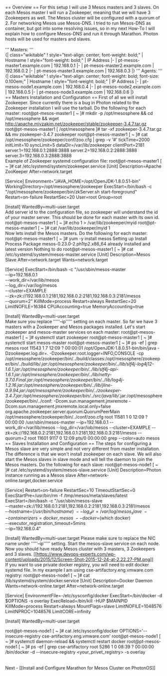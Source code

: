 == Overview ==
For this setup I will use 3 Mesos masters and 3 slaves. On each Mesos master I will run a Zookeeper, meaning that we will have 3 Zookeepers as well. The Mesos cluster will be configured with a quorum of 2. For networking Mesos use Mesos-DNS. I tried to run Mesos-DNS as container, but got into some resolving issues, so in my next How-To I will explain how to configure Mesos-DNS and run it through Marathon. Photon hosts will be used for masters and slaves.<br />
<br />
''' Masters: '''<br />
{| class="wikitable"
! style="text-align: center; font-weight: bold;" | Hostname
! style="font-weight: bold;" | IP Address
|-
| pt-mesos-master1.example.com
| 192.168.0.1
|-
| pt-mesos-master2.example.com
| 192.168.0.2
|-
| pt-mesos-master3.example.com
| 192.168.0.3
|}
''' Agents: '''<br />
{| class="wikitable"
! style="text-align: center; font-weight: bold; font-size: 0.100em;" | Hostname
! style="font-weight: bold;" | IP Address
|-
| pt-mesos-node1.example.com
| 192.168.0.4
|-
| pt-mesos-node2.example.com
| 192.168.0.5
|-
| pt-mesos-node3.example.com
| 192.168.0.6
|}
<br />
== Masters Installation and Configuration ==
First of all we will install Zookeeper. Since currently there is a bug in Photon related to the Zookeeper installation I will use the tarball. Do the following for each master:
<source lang="bash" enclose="div">
root@pt-mesos-master1 [ ~ ]# mkdir -p /opt/mesosphere && cd /opt/mesosphere && wget http://apache.mivzakim.net/zookeeper/stable/zookeeper-3.4.7.tar.gz
root@pt-mesos-master1 [ /opt/mesosphere ]# tar -xf zookeeper-3.4.7.tar.gz && mv zookeeper-3.4.7 zookeeper
root@pt-mesos-master1 [ ~ ]# cat /opt/mesosphere/zookeeper/conf/zoo.cfg | grep -v '#'
tickTime=2000
initLimit=10
syncLimit=5
dataDir=/var/lib/zookeeper
clientPort=2181
server.1=192.168.0.1:2888:3888
server.2=192.168.0.2:2888:3888
server.3=192.168.0.3:2888:3888
</source><br />
Example of Zookeeper systemd configuration file:
<source lang="bash" enclose="div">
root@pt-mesos-master1 [ ~ ]# cat /etc/systemd/system/zookeeper.service
[Unit]
Description=Apache ZooKeeper
After=network.target
 
[Service]
Environment="JAVA_HOME=/opt/OpenJDK-1.8.0.51-bin"
WorkingDirectory=/opt/mesosphere/zookeeper
ExecStart=/bin/bash -c "/opt/mesosphere/zookeeper/bin/zkServer.sh start-foreground"
Restart=on-failure
RestartSec=20
User=root
Group=root
 
[Install]
WantedBy=multi-user.target
</source><br />
Add server id to the configuration file, so zookeeper will understand the id of your master server. This should be done for each master with its own id.
<source lang="bash" enclose="div">
root@pt-mesos-master1 [ ~ ]# echo 1 > /var/lib/zookeeper/myid
root@pt-mesos-master1 [ ~ ]# cat /var/lib/zookeeper/myid
1
</source><br />
Now lets install the Mesos masters. Do the following for each master:
<source lang="bash" enclose="div">
root@pt-mesos-master1 [ ~ ]# yum -y install mesos
Setting up Install Process
Package mesos-0.23.0-2.ph1tp2.x86_64 already installed and latest version
Nothing to do
root@pt-mesos-master1 [ ~ ]# cat /etc/systemd/system/mesos-master.service
[Unit]
Description=Mesos Slave
After=network.target
Wants=network.target
 
[Service]
ExecStart=/bin/bash -c "/usr/sbin/mesos-master \
    --ip=192.168.0.1 \
    --work_dir=/var/lib/mesos \
    --log_dir=/var/log/mesos \
    --cluster=EXAMPLE \
    --zk=zk://192.168.0.1:2181,192.168.0.2:2181,192.168.0.3:2181/mesos \
    --quorum=2"
KillMode=process
Restart=always
RestartSec=20
LimitNOFILE=16384
CPUAccounting=true
MemoryAccounting=true
 
[Install]
WantedBy=multi-user.target
</source><br />
Make sure you replace '''''–ip''''' setting on each master. So far we have 3 masters with a Zookeeper and Mesos packages installed. Let's start zookeeper and mesos-master services on each master:
<source lang="bash" enclose="div">
root@pt-mesos-master1 [ ~ ]# systemctl start zookeeper
root@pt-mesos-master1 [ ~ ]# systemctl start mesos-master
root@pt-mesos-master1 [ ~ ]# ps -ef | grep mesos
root     11543     1  7 12:09 ?        00:00:01 /opt/OpenJDK-1.8.0.51-bin/bin/java -Dzookeeper.log.dir=. -Dzookeeper.root.logger=INFO,CONSOLE -cp /opt/mesosphere/zookeeper/bin/../build/classes:/opt/mesosphere/zookeeper/bin/../build/lib/*.jar:/opt/mesosphere/zookeeper/bin/../lib/slf4j-log4j12-1.6.1.jar:/opt/mesosphere/zookeeper/bin/../lib/slf4j-api-1.6.1.jar:/opt/mesosphere/zookeeper/bin/../lib/netty-3.7.0.Final.jar:/opt/mesosphere/zookeeper/bin/../lib/log4j-1.2.16.jar:/opt/mesosphere/zookeeper/bin/../lib/jline-0.9.94.jar:/opt/mesosphere/zookeeper/bin/../zookeeper-3.4.7.jar:/opt/mesosphere/zookeeper/bin/../src/java/lib/*.jar:/opt/mesosphere/zookeeper/bin/../conf: -Dcom.sun.management.jmxremote -Dcom.sun.management.jmxremote.local.only=false org.apache.zookeeper.server.quorum.QuorumPeerMain /opt/mesosphere/zookeeper/bin/../conf/zoo.cfg
root     11581     1  0 12:09 ?        00:00:00 /usr/sbin/mesos-master --ip=192.168.0.1 --work_dir=/var/lib/mesos --log_dir=/var/lob/mesos --cluster=EXAMPLE --zk=zk://192.168.0.2:2181,192.168.0.1:2181,192.168.0.3:2181/mesos --quorum=2
root     11601  9117  0 12:09 pts/0    00:00:00 grep --color=auto mesos
</source><br />
== Slaves Installation and Configuration ==
The steps for configuring a Mesos slave are very simple and not very different from master installation. The difference is that we won't install zookeeper on each slave. We will also start the Mesos slaves in slave mode and will tell the daemon to join the Mesos masters. Do the following for each slave:
<source lang="bash" enclose="div">
root@pt-mesos-node1 [ ~ ]# cat /etc/systemd/system/mesos-slave.service
[Unit]
Description=Photon instance running as a Mesos slave
After=network-online.target,docker.service
  
[Service]
Restart=on-failure
RestartSec=10
TimeoutStartSec=0
ExecStartPre=/usr/bin/rm -f /tmp/mesos/meta/slaves/latest
ExecStart=/bin/bash -c "/usr/sbin/mesos-slave \
    --master=zk://192.168.0.1:2181,192.168.0.2:2181,192.168.0.3:2181/mesos \
        --hostname=$(/usr/bin/hostname) \
        --log_dir=/var/log/mesos_slave \
        --containerizers=docker,mesos \
        --docker=$(which docker) \
        --executor_registration_timeout=5mins \
        --ip=192.168.0.4"
  
[Install]
WantedBy=multi-user.target
</source>
Please make sure to replace the NIC name under '''''–ip''''' setting. Start the mesos-slave service on each node.
<br />
Now you should have ready Mesos cluster with 3 masters, 3 Zookeepers and 3 slaves.
[[https://www.devops-experts.com/wp-content/uploads/2015/12/Screen-Shot-2015-12-24-at-2.22.27-PM.png]]
<br />
If you want to use private docker registry, you will need to edit docker systemd file. In my example I am using cse-artifactory.eng.vmware.com registry:
<source lang="bash" enclose="div">
root@pt-mesos-node1 [ ~ ]# cat /lib/systemd/system/docker.service
[Unit]
Description=Docker Daemon
Wants=network-online.target
After=network-online.target
  
[Service]
EnvironmentFile=-/etc/sysconfig/docker
ExecStart=/bin/docker -d $OPTIONS -s overlay
ExecReload=/bin/kill -HUP $MAINPID
KillMode=process
Restart=always
MountFlags=slave
LimitNOFILE=1048576
LimitNPROC=1048576
LimitCORE=infinity
  
[Install]
WantedBy=multi-user.target
  
root@pt-mesos-node1 [ ~ ]# cat /etc/sysconfig/docker
OPTIONS='--insecure-registry cse-artifactory.eng.vmware.com'
root@pt-mesos-node1 [ ~ ]# systemctl daemon-reload && systemctl restart docker
root@pt-mesos-node1 [ ~ ]# ps -ef | grep cse-artifactory
root      5286     1  0 08:39 ?        00:00:00 /bin/docker -d --insecure-registry <your_privet_registry> -s overlay
</source><br />
<br /><br />
Next - [[Install and Configure Marathon for Mesos Cluster on PhotonOS]]